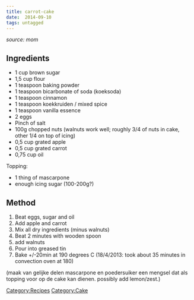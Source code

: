 ```yaml
---
title: carrot-cake
date:  2014-09-10
tags: untagged
---
```

*source: mom*

Ingredients
-----------

-   1 cup brown sugar
-   1,5 cup flour
-   1 teaspoon baking powder
-   1 teaspoon bicarbonate of soda (koeksoda)
-   1 teaspoon cinnamon
-   1 teaspoon koekkruiden / mixed spice
-   1 teaspoon vanilla essence
-   2 eggs
-   Pinch of salt
-   100g chopped nuts (walnuts work well; roughly 3/4 of nuts in cake,
    other 1/4 on top of icing)
-   0,5 cup grated apple
-   0,5 cup grated carrot
-   0,75 cup oil

Topping:

-   1 thing of mascarpone
-   enough icing sugar (100-200g?)

Method
------

1.  Beat eggs, sugar and oil
2.  Add apple and carrot
3.  Mix all dry ingredients (minus walnuts)
4.  Beat 2 minutes with wooden spoon
5.  add walnuts
6.  Pour into greased tin
7.  Bake +/-20min at 190 degrees C (18/4/2013: took about 35 minutes in
    convection oven at 180)

(maak van gelijke delen mascarpone en poedersuiker een mengsel dat als
topping voor op de cake kan dienen. possibly add lemon/zest.)

<Category:Recipes> <Category:Cake>

